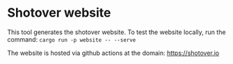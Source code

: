 # Shotover website

This tool generates the shotover website.
To test the website locally, run the command: `cargo run -p website -- --serve`

The website is hosted via github actions at the domain: <https://shotover.io>
